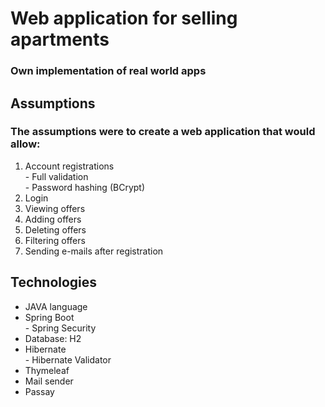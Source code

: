 # Web application for selling apartments 
### Own implementation of real world apps

## Assumptions
### The assumptions were to create a web application that would allow:
1. Account registrations
  <br /> - Full validation
  <br /> - Password hashing (BCrypt)
2. Login 
3. Viewing offers
4. Adding offers
5. Deleting offers
5. Filtering offers
6. Sending e-mails after registration

## Technologies

- JAVA language
- Spring Boot 
<br /> - Spring Security
- Database: H2
- Hibernate
<br /> - Hibernate Validator
- Thymeleaf
- Mail sender
- Passay


